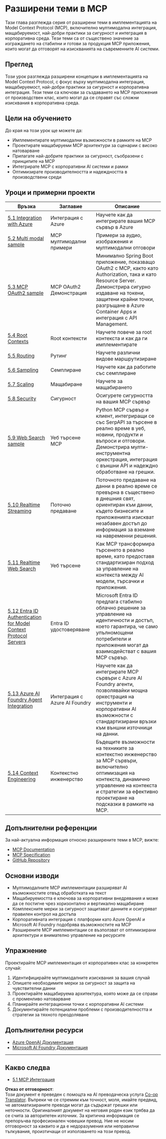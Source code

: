 <!--
CO_OP_TRANSLATOR_METADATA:
{
  "original_hash": "a5c1d9e9856024d23da4a65a847c75ac",
  "translation_date": "2025-07-18T07:21:58+00:00",
  "source_file": "05-AdvancedTopics/README.md",
  "language_code": "bg"
}
-->
# Разширени теми в MCP

Тази глава разглежда серия от разширени теми в имплементацията на Model Context Protocol (MCP), включително мултимодална интеграция, мащабируемост, най-добри практики за сигурност и интеграция в корпоративна среда. Тези теми са от съществено значение за изграждането на стабилни и готови за продукция MCP приложения, които могат да отговорят на изискванията на съвременните AI системи.

## Преглед

Този урок разглежда разширени концепции в имплементацията на Model Context Protocol, с фокус върху мултимодална интеграция, мащабируемост, най-добри практики за сигурност и корпоративна интеграция. Тези теми са ключови за създаването на MCP приложения от производствен клас, които могат да се справят със сложни изисквания в корпоративна среда.

## Цели на обучението

До края на този урок ще можете да:

- Имплементирате мултимодални възможности в рамките на MCP
- Проектирате мащабируеми MCP архитектури за сценарии с високо натоварване
- Прилагате най-добрите практики за сигурност, съобразени с принципите на MCP
- Интегрирате MCP с корпоративни AI системи и рамки
- Оптимизирате производителността и надеждността в производствени среди

## Уроци и примерни проекти

| Връзка | Заглавие | Описание |
|--------|----------|----------|
| [5.1 Integration with Azure](./mcp-integration/README.md) | Интеграция с Azure | Научете как да интегрирате вашия MCP сървър в Azure |
| [5.2 Multi modal sample](./mcp-multi-modality/README.md) | MCP мултимодални примери | Примери за аудио, изображения и мултимодални отговори |
| [5.3 MCP OAuth2 sample](../../../05-AdvancedTopics/mcp-oauth2-demo) | MCP OAuth2 Демонстрация | Минимално Spring Boot приложение, показващо OAuth2 с MCP, както като Authorization, така и като Resource Server. Демонстрира сигурно издаване на токени, защитени крайни точки, разгръщане в Azure Container Apps и интеграция с API Management. |
| [5.4 Root Contexts](./mcp-root-contexts/README.md) | Root контексти | Научете повече за root контекста и как да ги имплементирате |
| [5.5 Routing](./mcp-routing/README.md) | Рутинг | Научете различни видове маршрутизиране |
| [5.6 Sampling](./mcp-sampling/README.md) | Семплиране | Научете как да работите със семплиране |
| [5.7 Scaling](./mcp-scaling/README.md) | Мащабиране | Научете за мащабирането |
| [5.8 Security](./mcp-security/README.md) | Сигурност | Осигурете сигурността на вашия MCP сървър |
| [5.9 Web Search sample](./web-search-mcp/README.md) | Уеб търсене MCP | Python MCP сървър и клиент, интегриращи се със SerpAPI за търсене в реално време в уеб, новини, продукти и въпроси и отговори. Демонстрира мулти-инструментна оркестрация, интеграция с външни API и надеждно обработване на грешки. |
| [5.10 Realtime Streaming](./mcp-realtimestreaming/README.md) | Поточно предаване | Поточното предаване на данни в реално време се превърна в съществено в днешния свят, ориентиран към данни, където бизнесите и приложенията изискват незабавен достъп до информация за вземане на навременни решения. |
| [5.11 Realtime Web Search](./mcp-realtimesearch/README.md) | Уеб търсене | Как MCP трансформира търсенето в реално време, като предоставя стандартизиран подход за управление на контекста между AI модели, търсачки и приложения. |
| [5.12 Entra ID Authentication for Model Context Protocol Servers](./mcp-security-entra/README.md) | Entra ID удостоверяване | Microsoft Entra ID предлага стабилно облачно решение за управление на идентичности и достъп, което гарантира, че само упълномощени потребители и приложения могат да взаимодействат с вашия MCP сървър. |
| [5.13 Azure AI Foundry Agent Integration](./mcp-foundry-agent-integration/README.md) | Интеграция с Azure AI Foundry | Научете как да интегрирате MCP сървъри с Azure AI Foundry агенти, позволявайки мощна оркестрация на инструменти и корпоративни AI възможности с стандартизирани връзки към външни източници на данни. |
| [5.14 Context Engineering](./mcp-contextengineering/README.md) | Контекстно инженерство | Бъдещите възможности на техниките за контекстно инженерство за MCP сървъри, включително оптимизация на контекста, динамично управление на контекста и стратегии за ефективно проектиране на подсказки в рамките на MCP. |

## Допълнителни референции

За най-актуална информация относно разширените теми в MCP, вижте:
- [MCP Documentation](https://modelcontextprotocol.io/)
- [MCP Specification](https://spec.modelcontextprotocol.io/)
- [GitHub Repository](https://github.com/modelcontextprotocol)

## Основни изводи

- Мултимодалните MCP имплементации разширяват AI възможностите отвъд обработката на текст
- Мащабируемостта е ключова за корпоративни внедрявания и може да се постигне чрез хоризонтално и вертикално мащабиране
- Комплексните мерки за сигурност защитават данните и осигуряват правилен контрол на достъпа
- Корпоративната интеграция с платформи като Azure OpenAI и Microsoft AI Foundry подобрява възможностите на MCP
- Разширените MCP имплементации се възползват от оптимизирани архитектури и внимателно управление на ресурсите

## Упражнение

Проектирайте MCP имплементация от корпоративен клас за конкретен случай:

1. Идентифицирайте мултимодалните изисквания за вашия случай
2. Опишете необходимите мерки за сигурност за защита на чувствителни данни
3. Проектирайте мащабируема архитектура, която може да се справи с променливо натоварване
4. Планирайте интеграционни точки с корпоративни AI системи
5. Документирайте потенциални проблеми с производителността и стратегии за тяхното преодоляване

## Допълнителни ресурси

- [Azure OpenAI Документация](https://learn.microsoft.com/en-us/azure/ai-services/openai/)
- [Microsoft AI Foundry Документация](https://learn.microsoft.com/en-us/ai-services/)

---

## Какво следва

- [5.1 MCP Интеграция](./mcp-integration/README.md)

**Отказ от отговорност**:  
Този документ е преведен с помощта на AI преводаческа услуга [Co-op Translator](https://github.com/Azure/co-op-translator). Въпреки че се стремим към точност, моля, имайте предвид, че автоматизираните преводи могат да съдържат грешки или неточности. Оригиналният документ на неговия роден език трябва да се счита за авторитетен източник. За критична информация се препоръчва професионален човешки превод. Ние не носим отговорност за каквито и да е недоразумения или неправилни тълкувания, произтичащи от използването на този превод.